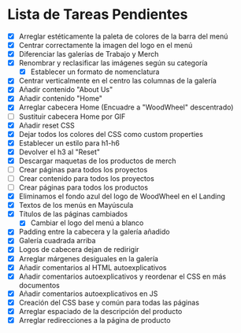# Lista de Tareas Pendientes

- [x] Arreglar estéticamente la paleta de colores de la barra del menú
- [x] Centrar correctamente la imagen del logo en el menú
- [x] Diferenciar las galerías de Trabajo y Merch
- [x] Renombrar y reclasificar las imágenes según su categoría
    - [x] Establecer un formato de nomenclatura
- [x] Centrar verticalmente en el centro las columnas de la galería
- [x] Añadir contenido "About Us"
- [x] Añadir contenido "Home"
- [x] Arreglar cabecera Home (Encuadre a "WoodWheel" descentrado)
- [ ] Sustituir cabecera Home por GIF
- [x] Añadir reset CSS
- [x] Dejar todos los colores del CSS como custom properties
- [x] Establecer un estilo para h1-h6
- [x] Devolver el h3 al "Reset"
- [x] Descargar maquetas de los productos de merch
- [ ] Crear páginas para todos los proyectos
- [ ] Crear contenido para todos los proyectos
- [ ] Crear páginas para todos los productos
- [x] Eliminamos el fondo azul del logo de WoodWheel en el Landing
- [x] Textos de los menús en Mayúscula
- [x] Títulos de las páginas cambiados
    - [x] Cambiar el logo del menú a blanco
- [x] Padding entre la cabecera y la galería añadido
- [x] Galería cuadrada arriba
- [x] Logos de cabecera dejan de redirigir
- [x] Arreglar márgenes desiguales en la galería
- [x] Añadir comentarios al HTML autoexplicativos
- [x] Añadir comentarios autoexplicativos y reordenar el CSS en más documentos
- [x] Añadir comentarios autoexplicativos en JS
- [x] Creación del CSS base y común para todas las páginas
- [x] Arreglar espaciado de la descripción del producto
- [x] Arreglar redirecciones a la página de producto